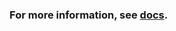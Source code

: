 ### For more information, see [docs](https://github.com/mars885/vocabularybuilderbackend/tree/master/docs).
